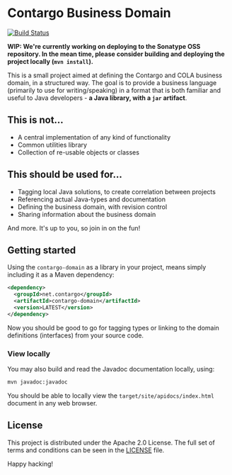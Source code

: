 Contargo Business Domain
========================

[![Build Status](https://travis-ci.org/Contargo/contargo-domain.svg?branch=master)](https://travis-ci.org/Contargo/contargo-domain)

**WIP: We're currently working on deploying to the Sonatype OSS repository. In the mean time, please consider building and deploying the project locally (`mvn install`).**

This is a small project aimed at defining the Contargo and COLA business
domain, in a structured way. The goal is to provide a business language
(primarily to use for writing/speaking) in a format that is both
familiar and useful to Java developers - **a Java library, with a `jar`
artifact**.

## This is not...

* A central implementation of any kind of functionality
* Common utilities library
* Collection of re-usable objects or classes

## This should be used for...

* Tagging local Java solutions, to create correlation between projects
* Referencing actual Java-types and documentation
* Defining the business domain, with revision control
* Sharing information about the business domain

And more. It's up to you, so join in on the fun!

## Getting started

Using the `contargo-domain` as a library in your project, means
simply including it as a Maven dependency:

```xml
<dependency>
  <groupId>net.contargo</groupId>
  <artifactId>contargo-domain</artifactId>
  <version>LATEST</version>
</dependency>
```

Now you should be good to go for tagging types or linking to the
domain definitions (interfaces) from your source code.

### View locally

You may also build and read the Javadoc documentation locally,
using:

```bash
mvn javadoc:javadoc
```

You should be able to locally view the `target/site/apidocs/index.html`
document in any web browser.

## License

This project is distributed under the Apache 2.0 License. The full set of
terms and conditions can be seen in the [LICENSE](LICENSE.txt) file.

Happy hacking!
